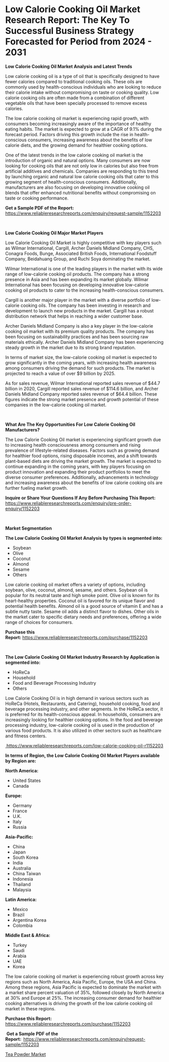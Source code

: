 <p><h1>Low Calorie Cooking Oil Market Research Report: The Key To Successful Business Strategy Forecasted for Period from 2024 - 2031</h1></p><p><strong>Low Calorie Cooking Oil Market Analysis and Latest Trends</strong></p>
<p><p>Low calorie cooking oil is a type of oil that is specifically designed to have fewer calories compared to traditional cooking oils. These oils are commonly used by health-conscious individuals who are looking to reduce their calorie intake without compromising on taste or cooking quality. Low calorie cooking oils are often made from a combination of different vegetable oils that have been specially processed to remove excess calories.</p><p>The low calorie cooking oil market is experiencing rapid growth, with consumers becoming increasingly aware of the importance of healthy eating habits. The market is expected to grow at a CAGR of 9.1% during the forecast period. Factors driving this growth include the rise in health-conscious consumers, increasing awareness about the benefits of low calorie diets, and the growing demand for healthier cooking options.</p><p>One of the latest trends in the low calorie cooking oil market is the introduction of organic and natural options. Many consumers are now looking for cooking oils that are not only low in calories but also free from artificial additives and chemicals. Companies are responding to this trend by launching organic and natural low calorie cooking oils that cater to this growing segment of health-conscious consumers. Additionally, manufacturers are also focusing on developing innovative cooking oil blends that offer enhanced nutritional benefits without compromising on taste or cooking performance.</p></p>
<p><strong>Get a Sample PDF of the Report:&nbsp;</strong> <a href="https://www.reliableresearchreports.com/enquiry/request-sample/1152203">https://www.reliableresearchreports.com/enquiry/request-sample/1152203</a></p>
<p>&nbsp;</p>
<p><strong>Low Calorie Cooking Oil Major Market Players</strong></p>
<p><p>Low Calorie Cooking Oil Market is highly competitive with key players such as Wilmar International, Cargill, Archer Daniels Midland Company, CHS, Conagra Foods, Bunge, Associated British Foods, International Foodstuff Company, Beidahuang Group, and Ruchi Soya dominating the market.</p><p>Wilmar International is one of the leading players in the market with its wide range of low-calorie cooking oil products. The company has a strong presence in Asia and has been expanding its market globally. Wilmar International has been focusing on developing innovative low-calorie cooking oil products to cater to the increasing health-conscious consumers.</p><p>Cargill is another major player in the market with a diverse portfolio of low-calorie cooking oils. The company has been investing in research and development to launch new products in the market. Cargill has a robust distribution network that helps in reaching a wider customer base.</p><p>Archer Daniels Midland Company is also a key player in the low-calorie cooking oil market with its premium quality products. The company has been focusing on sustainability practices and has been sourcing raw materials ethically. Archer Daniels Midland Company has been experiencing steady growth in the market due to its strong brand reputation.</p><p>In terms of market size, the low-calorie cooking oil market is expected to grow significantly in the coming years, with increasing health awareness among consumers driving the demand for such products. The market is projected to reach a value of over $9 billion by 2025.</p><p>As for sales revenue, Wilmar International reported sales revenue of $44.7 billion in 2020, Cargill reported sales revenue of $114.6 billion, and Archer Daniels Midland Company reported sales revenue of $64.4 billion. These figures indicate the strong market presence and growth potential of these companies in the low-calorie cooking oil market.</p></p>
<p>&nbsp;</p>
<p><strong>What Are The Key Opportunities For Low Calorie Cooking Oil Manufacturers?</strong></p>
<p><p>The Low Calorie Cooking Oil market is experiencing significant growth due to increasing health consciousness among consumers and rising prevalence of lifestyle-related diseases. Factors such as growing demand for healthier food options, rising disposable incomes, and a shift towards plant-based diets are driving the market growth. The market is expected to continue expanding in the coming years, with key players focusing on product innovation and expanding their product portfolios to meet the diverse consumer preferences. Additionally, advancements in technology and increasing awareness about the benefits of low calorie cooking oils are further fueling market growth.</p></p>
<p><strong>Inquire or Share Your Questions If Any Before Purchasing This Report:</strong> <a href="https://www.reliableresearchreports.com/enquiry/pre-order-enquiry/1152203">https://www.reliableresearchreports.com/enquiry/pre-order-enquiry/1152203</a></p>
<p>&nbsp;</p>
<p><strong>Market Segmentation</strong></p>
<p><strong>The Low Calorie Cooking Oil Market Analysis by types is segmented into:</strong></p>
<p><ul><li>Soybean</li><li>Olive</li><li>Coconut</li><li>Almond</li><li>Sesame</li><li>Others</li></ul></p>
<p><p>Low calorie cooking oil market offers a variety of options, including soybean, olive, coconut, almond, sesame, and others. Soybean oil is popular for its neutral taste and high smoke point. Olive oil is known for its heart-healthy properties. Coconut oil is favored for its unique flavor and potential health benefits. Almond oil is a good source of vitamin E and has a subtle nutty taste. Sesame oil adds a distinct flavor to dishes. Other oils in the market cater to specific dietary needs and preferences, offering a wide range of choices for consumers.</p></p>
<p><strong>Purchase this Report:&nbsp;</strong><a href="https://www.reliableresearchreports.com/purchase/1152203">https://www.reliableresearchreports.com/purchase/1152203</a></p>
<p>&nbsp;</p>
<p><strong>The Low Calorie Cooking Oil Market Industry Research by Application is segmented into:</strong></p>
<p><ul><li>HoReCa</li><li>Household</li><li>Food and Beverage Processing Industry</li><li>Others</li></ul></p>
<p><p>Low Calorie Cooking Oil is in high demand in various sectors such as HoReCa (Hotels, Restaurants, and Catering), household cooking, food and beverage processing industry, and other segments. In the HoReCa sector, it is preferred for its health-conscious appeal. In households, consumers are increasingly looking for healthier cooking options. In the food and beverage processing industry, low-calorie cooking oil is used in the production of various food products. It is also utilized in other sectors such as healthcare and fitness centers.</p></p>
<p><a href="https://www.reliableresearchreports.com/low-calorie-cooking-oil-r1152203">&nbsp;https://www.reliableresearchreports.com/low-calorie-cooking-oil-r1152203</a></p>
<p><strong>In terms of Region, the Low Calorie Cooking Oil Market Players available by Region are:</strong></p>
<p>
    <p> <strong> North America: </strong>
        <ul>
            <li>United States</li>
            <li>Canada</li>
        </ul>
        </p> 
    <p> <strong> Europe: </strong>
        <ul>
            <li>Germany</li>
            <li>France</li>
            <li>U.K.</li>
            <li>Italy</li>
            <li>Russia</li>
        </ul>
        </p> 
    <p> <strong> Asia-Pacific: </strong>
        <ul>
            <li>China</li>
            <li>Japan</li>
            <li>South Korea</li>
            <li>India</li>
            <li>Australia</li>
            <li>China Taiwan</li>
            <li>Indonesia</li>
            <li>Thailand</li>
            <li>Malaysia</li>
        </ul>
        </p> 
    <p> <strong> Latin America: </strong>
        <ul>
            <li>Mexico</li>
            <li>Brazil</li>
            <li>Argentina Korea</li>
            <li>Colombia</li>
        </ul>
        </p> 
    <p> <strong> Middle East & Africa: </strong>
        <ul>
            <li>Turkey</li>
            <li>Saudi</li>
            <li>Arabia</li>
            <li>UAE</li>
            <li>Korea</li>
        </ul>
    </p>
    </p>
<p><p>The low calorie cooking oil market is experiencing robust growth across key regions such as North America, Asia Pacific, Europe, the USA and China. Among these regions, Asia Pacific is expected to dominate the market with a market share percent valuation of 35%, followed closely by North America at 30% and Europe at 25%. The increasing consumer demand for healthier cooking alternatives is driving the growth of the low calorie cooking oil market in these regions.</p></p>
<p><strong>Purchase this Report: </strong><a href="https://www.reliableresearchreports.com/purchase/1152203">https://www.reliableresearchreports.com/purchase/1152203</a></p>
<p>&nbsp;<strong>Get a Sample PDF of the Report:&nbsp;&nbsp;</strong><a href="https://www.reliableresearchreports.com/enquiry/request-sample/1152203">https://www.reliableresearchreports.com/enquiry/request-sample/1152203</a></p>
<p><strong></strong></p>
<p><p><a href="https://github.com/vimar16th/Market-Research-Report-List-4/blob/main/tea-powder-market.md">Tea Powder Market</a></p></p>